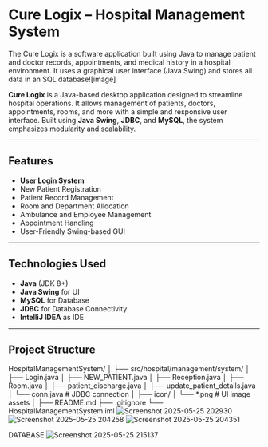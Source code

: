 #  Cure Logix – Hospital Management System
The Cure Logix is a software application built using Java to manage patient and doctor records, appointments, and medical history in a hospital environment. 
It uses a graphical user interface (Java Swing) and stores all data in an SQL database![image]


**Cure Logix** is a Java-based desktop application designed to streamline hospital operations.
It allows management of patients, doctors, appointments, rooms, and more with a simple and responsive user interface. 
Built using **Java Swing**, **JDBC**, and **MySQL**, the system emphasizes modularity and scalability.

---

## Features

-  **User Login System**
-  New Patient Registration
-  Patient Record Management
-  Room and Department Allocation
-  Ambulance and Employee Management
-  Appointment Handling
-  User-Friendly Swing-based GUI

---

##  Technologies Used

- **Java** (JDK 8+)
- **Java Swing** for UI
- **MySQL** for Database
- **JDBC** for Database Connectivity
- **IntelliJ IDEA** as IDE

---

## Project Structure

HospitalManagementSystem/
│
├── src/hospital/management/system/
│ ├── Login.java
│ ├── NEW_PATIENT.java
│ ├── Reception.java
│ ├── Room.java
│ ├── patient_discharge.java
│ ├── update_patient_details.java
│ └── conn.java # JDBC connection
│
├── icon/
│ └── *.png # UI image assets
│
├── README.md
├── .gitignore
└── HospitalManagementSystem.iml
![Screenshot 2025-05-25 202930](https://github.com/user-attachments/assets/a037d844-28a4-4ea5-8035-ca470cb6f9eb)
![Screenshot 2025-05-25 204258](https://github.com/user-attachments/assets/7f6e3325-0910-4285-9622-de8eb1a2b7f7)
![Screenshot 2025-05-25 204351](https://github.com/user-attachments/assets/e81f89b9-aa0b-445f-a1f4-4ae833e39731)

DATABASE
![Screenshot 2025-05-25 215137](https://github.com/user-attachments/assets/3fe15515-4958-4eb3-8731-771cae33011d)






